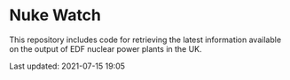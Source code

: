 # Nuke Watch

This repository includes code for retrieving the latest information available on the output of EDF nuclear power plants in the UK.

Last updated: 2021-07-15 19:05